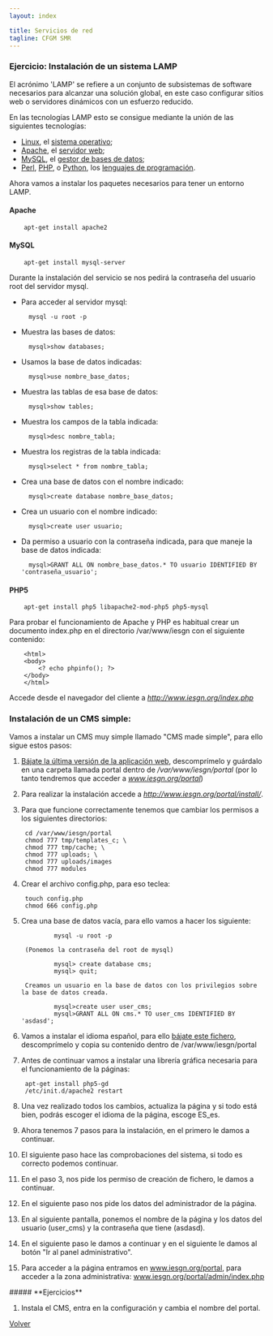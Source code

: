 ```yaml
---
layout: index

title: Servicios de red 
tagline: CFGM SMR
---
```

### Ejercicio: Instalación de un sistema LAMP

El acrónimo 'LAMP' se refiere a un conjunto de subsistemas de software necesarios para alcanzar una solución global, en este caso configurar sitios web o servidores dinámicos con un esfuerzo reducido.

En las tecnologías LAMP esto se consigue mediante la unión de las siguientes tecnologías:

* [Linux](http://es.wikipedia.org/wiki/Linux), el [sistema operativo](http://es.wikipedia.org/wiki/Sistema_operativo);
* [Apache](http://es.wikipedia.org/wiki/Servidor_HTTP_Apache), el [servidor web](http://es.wikipedia.org/wiki/Servidor_web);
* [MySQL](http://es.wikipedia.org/wiki/MySQL), el [gestor de bases de datos](http://es.wikipedia.org/wiki/Gestor_de_bases_de_datos);
* [Perl](http://es.wikipedia.org/wiki/Perl), [PHP](http://es.wikipedia.org/wiki/PHP), o [Python](http://es.wikipedia.org/wiki/Lenguaje_de_programaci%C3%B3n_Python), los [lenguajes de programación](http://es.wikipedia.org/wiki/Lenguajes_de_programaci%C3%B3n).


Ahora vamos a instalar los paquetes necesarios para tener un entorno LAMP.

#### Apache

        apt-get install apache2

#### MySQL

        apt-get install mysql-server

Durante la instalación del servicio se nos pedirá la contraseña del usuario root del servidor mysql.

* Para acceder al servidor mysql:

        mysql -u root -p

* Muestra las bases de datos:
        
        mysql>show databases; 

* Usamos la base de datos indicadas:

        mysql>use nombre_base_datos; 

* Muestra las tablas de esa base de datos:

        mysql>show tables; 

* Muestra los campos de la tabla indicada:

        mysql>desc nombre_tabla; 

* Muestra los registras de la tabla indicada:

        mysql>select * from nombre_tabla; 

* Crea una base de datos con el nombre indicado:

        mysql>create database nombre_base_datos;

* Crea un usuario con el nombre indicado:

        mysql>create user usuario; 
 
* Da permiso a usuario con la contraseña indicada, para que maneje la base de datos indicada:

        mysql>GRANT ALL ON nombre_base_datos.* TO usuario IDENTIFIED BY 'contraseña_usuario'; 

#### PHP5

        apt-get install php5 libapache2-mod-php5 php5-mysql

Para probar el funcionamiento de Apache y PHP es habitual crear un documento index.php en el directorio /var/www/iesgn con el siguiente contenido:

        <html>
        <body>
        	<? echo phpinfo(); ?>
        </body>
        </html>

Accede desde el navegador del cliente a *http://www.iesgn.org/index.php*

### Instalación de un CMS simple:

Vamos a instalar un CMS muy simple llamado "CMS made simple", para ello sigue estos pasos:

1. [Bájate la última versión de la aplicación web](http://s3.amazonaws.com/cmsms/downloads/12966/cmsms-2.1.1-install.zip), descomprímelo y guárdalo en una carpeta llamada portal dentro de */var/www/iesgn/portal* (por lo tanto tendremos que acceder a *www.iesgn.org/portal*)

2. Para realizar la instalación accede a *http://www.iesgn.org/portal/install/*.

3. Para que funcione correctamente tenemos que cambiar los permisos a los siguientes directorios:

        cd /var/www/iesgn/portal
        chmod 777 tmp/templates_c; \
        chmod 777 tmp/cache; \
        chmod 777 uploads; \
        chmod 777 uploads/images
        chmod 777 modules

4. Crear el archivo config.php, para eso teclea:

        touch config.php
        chmod 666 config.php

5. Crea una base de datos vacía, para ello vamos a hacer los siguiente:

                mysql -u root -p 

        (Ponemos la contraseña del root de mysql)

                mysql> create database cms;
                mysql> quit;

        Creamos un usuario en la base de datos con los privilegios sobre la base de datos creada.

                mysql>create user user_cms;
                mysql>GRANT ALL ON cms.* TO user_cms IDENTIFIED BY 'asdasd';


6. Vamos a instalar el idioma español, para ello [bájate este fichero](http://s3.amazonaws.com/cmsms/downloads/12788/cmsmadesimple-1.12.1-langpack-es_ES.tar.gz), descomprímelo y copia su contenido dentro de /var/www/iesgn/portal

7. Antes de continuar vamos a instalar una librería gráfica necesaria para el funcionamiento de la páginas:

        apt-get install php5-gd
        /etc/init.d/apache2 restart

8. Una vez realizado todos los cambios, actualiza la página y si todo está bien, podrás escoger el idioma de la página, escoge ES_es.

9. Ahora tenemos 7 pasos para la instalación, en el primero le damos a continuar.

10. El siguiente paso hace las comprobaciones del sistema, si todo es correcto podemos continuar.

11. En el paso 3, nos pide los permiso de creación de fichero, le damos a continuar.

12. En el siguiente paso nos pide los datos del administrador de la página.

13. En al siguiente pantalla, ponemos el nombre de la página y los datos del usuario (user_cms) y la contraseña que tiene (asdasd).

14. En el siguiente paso le damos a continuar y en el siguiente le damos al botón "Ir al panel administrativo".

15. Para acceder a la página entramos en www.iesgn.org/portal, para acceder a la zona administrativa: www.iesgn.org/portal/admin/index.php

<div class='ejercicios' markdown='1'>
##### **Ejercicios**

1. Instala el CMS, entra en la configuración y cambia el nombre del portal.

</div>

[Volver](index)
